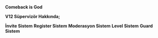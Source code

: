 **Comeback is God**

**V12 Süpervizör Hakkında;**

**İnvite Sistem**
**Register Sistem**
**Moderasyon Sistem**
**Level Sistem**
**Guard Sistem**


